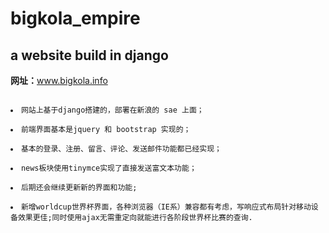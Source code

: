 bigkola_empire
==============

<h2>a website build in django</h2>

<b>网址：</b>www.bigkola.info

<pre><code>
<li>网站上基于django搭建的，部署在新浪的 sae 上面；</li>
<li>前端界面基本是jquery 和 bootstrap 实现的；</li>
<li>基本的登录、注册、留言、评论、发送邮件功能都已经实现；</li>
<li>news板块使用tinymce实现了直接发送富文本功能；</li>
<li>后期还会继续更新新的界面和功能;</li>
<li>新增worldcup世界杯界面，各种浏览器（IE系）兼容都有考虑，写响应式布局针对移动设备效果更佳;同时使用ajax无需重定向就能进行各阶段世界杯比赛的查询.</li>
</code></pre>
